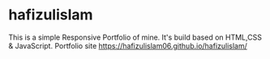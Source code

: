 # hafizulislam
This is a simple Responsive Portfolio of mine.
It's build based on HTML,CSS & JavaScript.
Portfolio site
https://hafizulislam06.github.io/hafizulislam/
